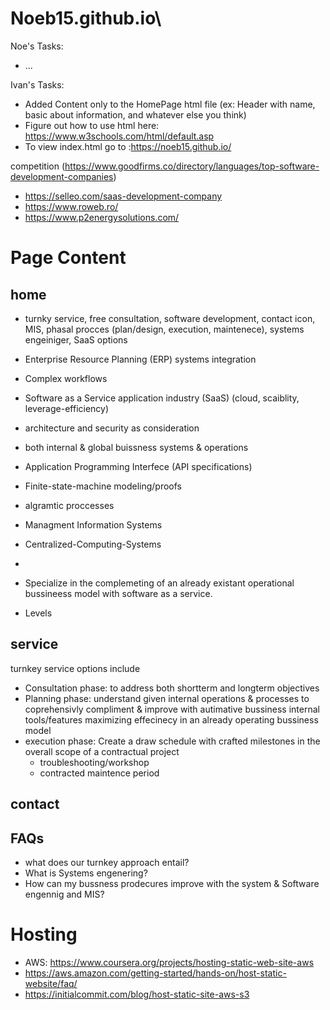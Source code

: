 # Noeb15.github.io\

Noe's Tasks:
- ...

Ivan's Tasks:
- Added Content only to the HomePage html file (ex: Header with name, basic about information, and whatever else you think)
- Figure out how to use html here: https://www.w3schools.com/html/default.asp
- To view index.html go to :https://noeb15.github.io/


competition (https://www.goodfirms.co/directory/languages/top-software-development-companies)
- https://selleo.com/saas-development-company
- https://www.roweb.ro/
- https://www.p2energysolutions.com/


# Page Content

## home
- turnky service, free consultation, software development, contact icon, MIS, phasal procces (plan/design, execution, maintenece), systems engeiniger, SaaS options


- Enterprise Resource Planning (ERP) systems integration
- Complex workflows
- Software as a Service application industry (SaaS) (cloud, scaiblity, leverage-efficiency)
- architecture and security as consideration
- both internal & global buissness systems & operations
- Application Programming Interfece (API specifications)
- Finite-state-machine modeling/proofs
- algramtic proccesses
- Managment Information Systems
- Centralized-Computing-Systems
- 

- Specialize in the complemeting of an already existant operational bussineess model with software as a service.
- Levels


## service
turnkey service options include 
- Consultation phase: to address both shortterm and longterm objectives
- Planning phase: understand given internal operations & processes to coprehensivly compliment & improve with autimative bussiness internal tools/features maximizing effecinecy in an already operating bussiness model
- execution phase: Create a draw schedule with crafted milestones in the overall scope of a contractual project
    - troubleshooting/workshop
    - contracted maintence period

## contact


## FAQs
- what does our turnkey approach entail?
- What is Systems engenering?
- How can my bussness prodecures improve with the system & Software engennig and MIS?

# Hosting
- AWS: https://www.coursera.org/projects/hosting-static-web-site-aws
- https://aws.amazon.com/getting-started/hands-on/host-static-website/faq/
- https://initialcommit.com/blog/host-static-site-aws-s3